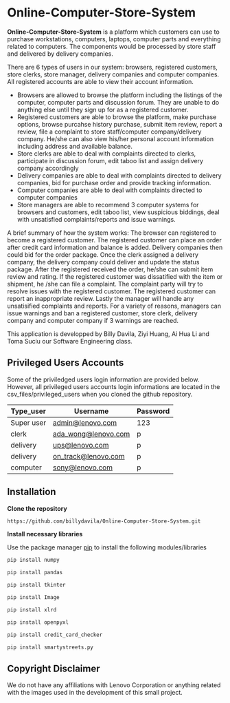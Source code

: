 # Online-Computer-Store-System

**Online-Computer-Store-System** is a platform which customers can use to purchase workstations, computers, laptops, computer parts and everything related to computers. The components would be processed by store staff and delivered by delivery companies. 

There are 6 types of users in our system: browsers, registered customers, store clerks, store manager, delivery companies and computer companies. All registered accounts are able to view their account information. 
* Browsers are allowed to browse the platform including the listings of the computer, computer parts and discussion forum. They are unable to do anything else until they sign up for as a registered customer.
* Registered customers are able to browse the platform, make purchase options, browse purcahse history purchase, submit item review, report a review, file a complaint to store staff/computer company/delivery company. He/she can also view his/her personal account information including address and available balance. 
* Store clerks are able to deal with complaints directed to clerks, participate in discussion forum, edit taboo list and assign delivery company accordingly
* Delivery companies are able to deal with complaints directed to delivery companies, bid for purchase order and provide tracking information. 
* Computer companies are able to deal with complaints directed to computer companies
* Store managers are able to recommend 3 computer systems for browsers and customers, edit taboo list, view suspicious biddings, deal with unsatisfied complaints/reports and issue warnings.

A brief summary of how the system works:
The browser can registered to become a registered customer. The registered customer can place an order after credit card information and balance is added. Delivery companies then could bid for the order package. Once the clerk assigned a delivery company, the delivery company could deliver and update the status package. After the registered received the order, he/she can submit item review and rating. If the registered customer was dissatified with the item or shipment, he /she can file a complaint. The complaint party will try to resolve issues with the registered customer. The registered customer can report an inappropriate review. Lastly the manager will handle any unsatisified complaints and reports. For a variety of reasons, managers can issue warnings and ban a registered customer, store clerk, delivery company and computer company if 3 warnings are reached. 

This application is developped by Billy Davila, Ziyi Huang, Ai Hua Li and	Toma Suciu our Software Engineering class.

## Privileged Users Accounts
Some of the priviledged users login information are provided below. However, all privileged users accounts login informations are located in the csv_files/privileged_users when you cloned the github repository. 

| Type_user    | Username            | Password |
| --------     | ------------------- | --------
| Super user   | admin@lenovo.com    | 123 |
| clerk        | ada_wong@lenovo.com | p |
| delivery     | ups@lenovo.com      | p |
| delivery     | on_track@lenovo.com | p |
| computer     | sony@lenovo.com     | p |

## Installation 
**Clone the repository**
```bash
https://github.com/billydavila/Online-Computer-Store-System.git
```
**Install necessary libraries**

Use the package manager [pip](https://pip.pypa.io/en/stable/) to install the following modules/libraries

```bash
pip install numpy
```

```bash
pip install pandas 
```

```bash
pip install tkinter
```

```bash
pip install Image
```

```bash
pip install xlrd
```

```bash
pip install openpyxl
```

```bash
pip install credit_card_checker
```

```bash
pip install smartystreets.py
```
## Copyright Disclaimer
We do not have any affiliations with Lenovo Corporation or anything related with the images used in the development of this small project.
